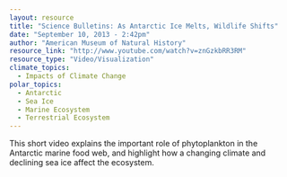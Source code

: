 ```yaml
---
layout: resource
title: "Science Bulletins: As Antarctic Ice Melts, Wildlife Shifts"
date: "September 10, 2013 - 2:42pm"
author: "American Museum of Natural History"
resource_link: "http://www.youtube.com/watch?v=znGzkbRR3RM"
resource_type: "Video/Visualization"
climate_topics:
  - Impacts of Climate Change
polar_topics:
  - Antarctic
  - Sea Ice
  - Marine Ecosystem
  - Terrestrial Ecosystem
---
```


This short video explains the important role of phytoplankton in the Antarctic marine food web, and highlight how a changing climate and declining sea ice affect the ecosystem.